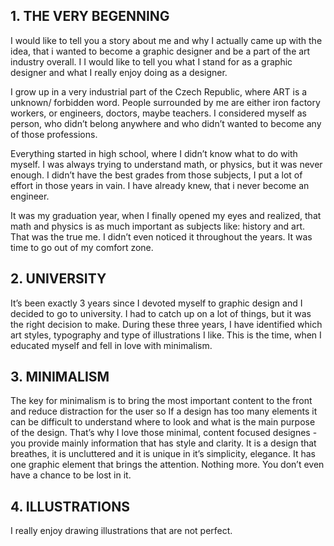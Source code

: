 
## 1. THE VERY BEGENNING  

I would like to tell you a story about me and why I actually came up with the idea, that i wanted to become a graphic designer and be a part of the art industry overall. I I would like to tell you what I stand for as a graphic designer and what I really enjoy doing as a designer.  

I grow up in a very industrial part of the Czech Republic, where ART is a unknown/ forbidden word. People surrounded by me are either iron factory workers, or engineers, doctors, maybe teachers. I considered myself as person, who didn’t belong anywhere and who didn’t wanted to become any of those professions. 

Everything started in high school, where I didn’t know what to do with myself. I was always trying to understand math, or physics, but it was never enough. I didn’t have the best grades from those subjects, I put a lot of effort in those years in vain. I have already knew, that i never become an engineer. 

It was my graduation year, when I finally opened my eyes and realized, that math and physics is as much important as subjects like: history and art. That was the true me. I didn’t even noticed  it throughout the years. It was time to go out of my comfort zone.

## 2.  UNIVERSITY

It’s been exactly 3 years since I devoted myself to graphic design and I decided to go to university. I had to catch up on a lot of things, but it was the right decision to make. During these three years, I have identified which art styles, typography and type of illustrations I like. 
This is the time, when I educated myself and fell in love with minimalism.

## 3. MINIMALISM

The key for minimalism is to bring the most important content to the front and reduce distraction for the user so If a design has too many elements it can be difficult to understand where to look and what is the main purpose of the design. 
That’s why I love those minimal, content focused designes - you provide mainly information that has style and clarity. 
It is a design that breathes, it is uncluttered and it is unique in it’s simplicity, elegance.
It has one graphic element that brings the attention. Nothing more. You don’t even  have a chance to be lost in it.  

## 4. ILLUSTRATIONS 

I really enjoy drawing illustrations that are not perfect. 


